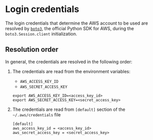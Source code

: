 # Login credentials

The login credentials that determine the AWS account to be used are resolved by [`boto3`](https://boto3.amazonaws.com), the official Python SDK for AWS, during the `boto3.Session.client` initialization.

## Resolution order

In general, the credentials are resolved in the following order:

1. The credentials are read from the environment variables:
    - `AWS_ACCESS_KEY_ID`
    - `AWS_SECRET_ACCESS_KEY`

    ```console
    export AWS_ACCESS_KEY_ID=<access_key_id>
    export AWS_SECRET_ACCESS_KEY=<secret_access_key>
    ```

2. The credentials are read from `[default]` section of the `~/.aws/credentials` file

    ```console
    [default]
    aws_access_key_id = <access_key_id>
    aws_secret_access_key = <secret_access_key>
    ```
